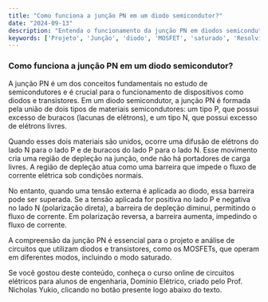 ```yaml
---
title: "Como funciona a junção PN em um diodo semicondutor?"
date: "2024-09-13"
description: "Entenda o funcionamento da junção PN em diodos semicondutores e sua importância em circuitos elétricos."
keywords: ['Projeto', 'Junção', 'diodo', 'MOSFET', 'saturado', 'Resolvido']
---
```


### Como funciona a junção PN em um diodo semicondutor?

A junção PN é um dos conceitos fundamentais no estudo de semicondutores e é crucial para o funcionamento de dispositivos como diodos e transistores. Em um diodo semicondutor, a junção PN é formada pela união de dois tipos de materiais semicondutores: um tipo P, que possui excesso de buracos (lacunas de elétrons), e um tipo N, que possui excesso de elétrons livres.

Quando esses dois materiais são unidos, ocorre uma difusão de elétrons do lado N para o lado P e de buracos do lado P para o lado N. Esse movimento cria uma região de depleção na junção, onde não há portadores de carga livres. A região de depleção atua como uma barreira que impede o fluxo de corrente elétrica sob condições normais.

No entanto, quando uma tensão externa é aplicada ao diodo, essa barreira pode ser superada. Se a tensão aplicada for positiva no lado P e negativa no lado N (polarização direta), a barreira de depleção diminui, permitindo o fluxo de corrente. Em polarização reversa, a barreira aumenta, impedindo o fluxo de corrente.

A compreensão da junção PN é essencial para o projeto e análise de circuitos que utilizam diodos e transistores, como os MOSFETs, que operam em diferentes modos, incluindo o modo saturado.

Se você gostou deste conteúdo, conheça o curso online de circuitos elétricos para alunos de engenharia, Domínio Elétrico, criado pelo Prof. Nicholas Yukio, clicando no botão presente logo abaixo do texto.